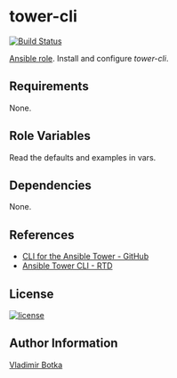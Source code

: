 tower-cli
============

[![Build Status](https://travis-ci.org/vbotka/ansible-tower-cli.svg?branch=master)](https://travis-ci.org/vbotka/ansible-tower-cli)

[Ansible role](https://galaxy.ansible.com/vbotka/tower-cli/). Install and configure *tower-cli*.


Requirements
------------

None.


Role Variables
--------------

Read the defaults and examples in vars.


Dependencies
------------

None.

References
----------
- [CLI for the Ansible Tower - GitHub](https://github.com/ansible/tower-cli)
- [Ansible Tower CLI - RTD](http://tower-cli.readthedocs.io/en/latest/)


License
-------

[![license](https://img.shields.io/badge/license-BSD-red.svg)](https://www.freebsd.org/doc/en/articles/bsdl-gpl/article.html)


Author Information
------------------

[Vladimir Botka](https://botka.link)
